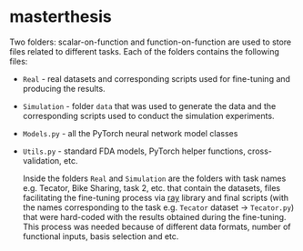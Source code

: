 # masterthesis


Two folders: scalar-on-function and function-on-function are used to store files related to different tasks. Each of the folders contains the following files:

- `Real` - real datasets and corresponding scripts used for fine-tuning and producing the results.
- `Simulation` - folder `data` that was used to generate the data and the corresponding scripts used to conduct the simulation experiments.
- `Models.py` - all the PyTorch neural network model classes
- `Utils.py` - standard FDA models, PyTorch helper functions, cross-validation, etc.

  Inside the folders `Real` and `Simulation` are the folders with task names e.g. Tecator, Bike Sharing, task 2, etc. that contain the datasets, files facilitating the fine-tuning process via [ray](https://docs.ray.io/en/latest/ray-overview/getting-started.html) library and final scripts (with the names corresponding to the task e.g. `Tecator` dataset -> `Tecator.py`) that were hard-coded with the results obtained during the fine-tuning. This process was needed because of different data formats, number of functional inputs, basis selection and etc. 

